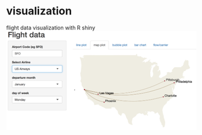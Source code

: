 # visualization
flight data visualization with R shiny
![alt text](https://github.com/wgnzyc/visualization/blob/master/map_plot.png)
